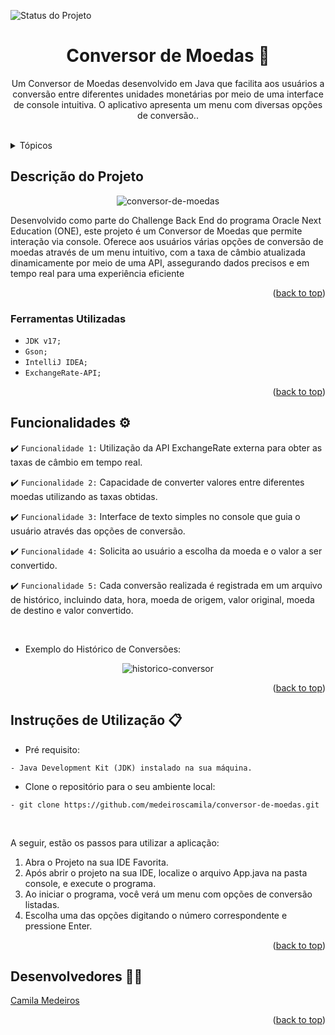 <a name="readme-top"></a>

![Status do Projeto](https://img.shields.io/badge/status-conclu%C3%ADdo-brightgreen)

<div align="center">
  
  <h1 align="center">Conversor de Moedas 💱 </h1>
  
</div>

<p align="center">
   Um Conversor de Moedas desenvolvido em Java que facilita aos usuários a conversão entre diferentes unidades monetárias por meio de uma interface de console intuitiva. O aplicativo apresenta um menu com diversas opções de conversão.. 
    <br/>
    <br/>
</p>

<!-- TABLE OF CONTENTS -->
<details>
  <summary>Tópicos</summary>
  <ol>
    <li>
      <a href="#descrição-do-projeto">Descrição do Projeto </a>
      <ul>
        <li><a href="#ferramentas-utilizadas">Ferramentas Utilizadas</a></li>
      </ul>
    </li>
    <li>
      <a href="#funcionalidades">Funcionalidades</a>
    </li>
    <li><a href="#instruções-de-utilização">Instruções de Utilização</a></li>
    <li><a href="#desenvolvedores">Desenvolvedores</a></li>
  </ol>
</details>



<!-- ABOUT THE PROJECT -->
## Descrição do Projeto

<div align="center">

![conversor-de-moedas](https://github.com/medeiroscamila/conversor-de-moedas/assets/139920123/02d34122-8fb7-4edc-a471-17b2f770b83d)


</div>

Desenvolvido como parte do Challenge Back End do programa Oracle Next Education (ONE), este projeto é um Conversor de Moedas que permite interação via console. Oferece aos usuários várias opções de conversão de moedas através de um menu intuitivo, com a taxa de câmbio atualizada dinamicamente por meio de uma API, assegurando dados precisos e em tempo real para uma experiência eficiente

<p align="right">(<a href="#readme-top">back to top</a>)</p>

### Ferramentas Utilizadas

- ``JDK v17;``
- ``Gson;``
- ``IntelliJ IDEA;``
- ``ExchangeRate-API;``


<p align="right">(<a href="#readme-top">back to top</a>)</p>



<!-- GETTING STARTED -->
##  Funcionalidades ⚙️

:heavy_check_mark: `Funcionalidade 1:` Utilização da API ExchangeRate externa para obter as taxas de câmbio em tempo real.

:heavy_check_mark: `Funcionalidade 2:` Capacidade de converter valores entre diferentes moedas utilizando as taxas obtidas.

:heavy_check_mark: `Funcionalidade 3:` Interface de texto simples no console que guia o usuário através das opções de conversão.

:heavy_check_mark: `Funcionalidade 4:` Solicita ao usuário a escolha da moeda e o valor a ser convertido.

:heavy_check_mark: `Funcionalidade 5:` Cada conversão realizada é registrada em um arquivo de histórico, incluindo data, hora, moeda de origem, valor original, moeda de destino e valor convertido.

<br>

* Exemplo do Histórico de Conversões:

<div align="center">

![historico-conversor](https://github.com/medeiroscamila/conversor-de-moedas/assets/139920123/bf80a024-7eb5-4f76-b1a9-9dad3bf0baa7)


</div>


<p align="right">(<a href="#readme-top">back to top</a>)</p>



<!-- USAGE EXAMPLES -->
## Instruções de Utilização 📋

* Pré requisito:

```
- Java Development Kit (JDK) instalado na sua máquina.
```

* Clone o repositório para o seu ambiente local:

```
- git clone https://github.com/medeiroscamila/conversor-de-moedas.git
```

<br>

A seguir, estão os passos para utilizar a aplicação:

<ol>
    <li>Abra o Projeto na sua IDE Favorita.</li>
    <li>Após abrir o projeto na sua IDE, localize o arquivo App.java na pasta console, e execute o programa.</li>
    <li>Ao iniciar o programa, você verá um menu com opções de conversão listadas.</li>
    <li>Escolha uma das opções digitando o número correspondente e pressione Enter.</li>
</ol>



<p align="right">(<a href="#readme-top">back to top</a>)</p>



<!-- CONTRIBUTING -->
## Desenvolvedores 👩‍💻


 [Camila Medeiros](https://github.com/medeiroscamila)

<p align="right">(<a href="#readme-top">back to top</a>)</p>
